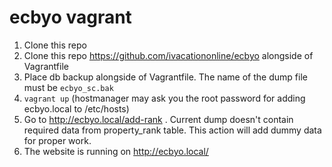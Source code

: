 # ecbyo vagrant

1. Clone this repo
2. Clone this repo https://github.com/ivacationonline/ecbyo alongside of Vagrantfile
3. Place db backup alongside of Vagrantfile. The name of the dump file must be `ecbyo_sc.bak`
4. `vagrant up` (hostmanager may ask you the root password for adding ecbyo.local to /etc/hosts)
5. Go to http://ecbyo.local/add-rank . Current dump doesn't contain required data from property_rank table. 
  This action will add dummy data for proper work.
6. The website is running on http://ecbyo.local/
